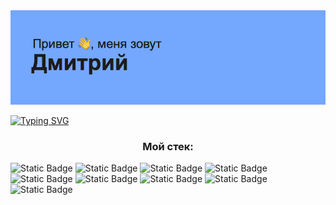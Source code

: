 <img src="header.png" alt="Привет, меня зовут Дмитрий">

<a href="https://git.io/typing-svg"><img src="https://readme-typing-svg.herokuapp.com?font=Cabin&pause=1000&center=true&vCenter=true&random=false&width=435&lines=%D0%AF+Python+Backend+%D1%80%D0%B0%D0%B7%D1%80%D0%B0%D0%B1%D0%BE%D1%82%D1%87%D0%B8%D0%BA" alt="Typing SVG" /></a>

<h3 align="center">Мой стек:</h3>
<img alt="Static Badge" src="https://img.shields.io/badge/Python-black?style=for-the-badge&logo=python&logoColor=white&cacheSeconds=3600&link=https%3A%2F%2Fwww.python.org">
<img alt="Static Badge" src="https://img.shields.io/badge/Django-black?style=for-the-badge&logo=Django&logoColor=white&cacheSeconds=3600&link=https%3A%2F%2Fwww.djangoproject.com">
<img alt="Static Badge" src="https://img.shields.io/badge/FastAPI-black?style=for-the-badge&logo=Fastapi&logoColor=white&cacheSeconds=3600&link=https%3A%2F%2Ffastapi.tiangolo.com">
<img alt="Static Badge" src="https://img.shields.io/badge/Flask-black?style=for-the-badge&logo=flask&logoColor=white&cacheSeconds=3600&link=https%3A%2F%2Fflask.palletsprojects.com%2Fen%2Flatest%2F">
<img alt="Static Badge" src="https://img.shields.io/badge/aiogram-3-black?style=for-the-badge&logo=aiogram&logoColor=white&labelColor=black&color=grey&cacheSeconds=3600&link=https%3A%2F%2Faiogram.dev">
<img alt="Static Badge" src="https://img.shields.io/badge/python%20telegram%20bot-black?style=for-the-badge&logo=aiogram&logoColor=white&labelColor=black&cacheSeconds=3600&link=https%3A%2F%2Fdocs.python-telegram-bot.org%2Fen%2Flatest%2F">
<img alt="Static Badge" src="https://img.shields.io/badge/scrapy-black?style=for-the-badge&logo=scrapy&logoColor=white&labelColor=black&cacheSeconds=3600&link=https%3A%2F%2Fscrapy.org">
<img alt="Static Badge" src="https://img.shields.io/badge/Bootstrap-black?style=for-the-badge&logo=bootstrap&logoColor=white&labelColor=black&cacheSeconds=3600&link=https%3A%2F%2Fgetbootstrap.com">
<img alt="Static Badge" src="https://img.shields.io/badge/html-black?style=for-the-badge&logo=html5&logoColor=white&labelColor=black&cacheSeconds=3600&link=https%3A%2F%2Fhtml.spec.whatwg.org">










<!--
**dmsnback/dmsnback** is a ✨ _special_ ✨ repository because its `README.md` (this file) appears on your GitHub profile.

Here are some ideas to get you started:

- 🔭 I’m currently working on ...
- 🌱 I’m currently learning ...
- 👯 I’m looking to collaborate on ...
- 🤔 I’m looking for help with ...
- 💬 Ask me about ...
- 📫 How to reach me: ...
- 😄 Pronouns: ...
- ⚡ Fun fact: ...
-->
